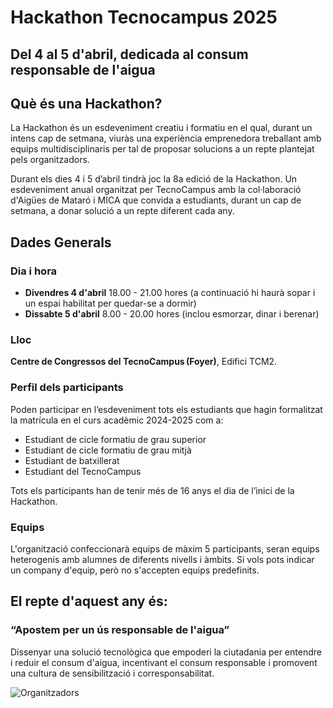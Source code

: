 # Hackathon Tecnocampus 2025
## Del 4 al 5 d'abril, dedicada al consum responsable de l'aigua

## Què és una Hackathon?
La Hackathon és un esdeveniment creatiu i formatiu en el qual, durant un intens cap de setmana, viuràs una experiència emprenedora treballant amb equips multidisciplinaris per tal de proposar solucions a un repte plantejat pels organitzadors.

Durant els dies 4 i 5 d’abril tindrà joc la 8a edició de la Hackathon. Un esdeveniment anual organitzat per TecnoCampus amb la col·laboració d'Aigües de Mataró i MICA que convida a estudiants, durant un cap de setmana, a donar solució a un repte diferent cada any.

## Dades Generals
### Dia i hora
* **Divendres 4 d'abril** 18.00 - 21.00 hores (a continuació hi haurà sopar i un espai habilitat per quedar-se a dormir)
* **Dissabte 5 d'abril** 8.00 - 20.00 hores (inclou esmorzar, dinar i berenar)

### Lloc
**Centre de Congressos del TecnoCampus (Foyer)**, Edifici TCM2.

### Perfil dels participants

Poden participar en l’esdeveniment tots els estudiants que hagin formalitzat la matrícula en el curs acadèmic 2024-2025 com a:
* Estudiant de cicle formatiu de grau superior  
* Estudiant de cicle formatiu de grau mitjà  
* Estudiant de batxillerat 
* Estudiant del TecnoCampus 

Tots els participants han de tenir més de 16 anys el dia de l’inici de la Hackathon.
 
### Equips

L'organització confeccionarà equips de màxim 5 participants, seran equips heterogenis amb alumnes de diferents nivells i àmbits. Si vols pots indicar un company d'equip, però no s'accepten equips predefinits.

## El repte d'aquest any és:
 
### “Apostem per un ús responsable de l'aigua”
 
Dissenyar una solució tecnològica que empoderi la ciutadania per entendre i reduir el consum d'aigua, incentivant el consum responsable i promovent una cultura de sensibilització i corresponsabilitat.

![Organitzadors](/tecnocampus.jpg)
